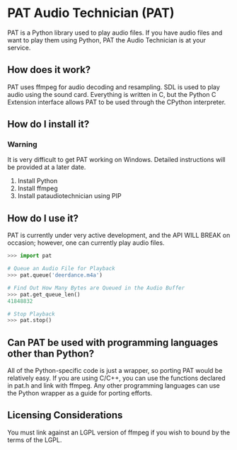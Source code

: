# PAT Audio Technician (PAT)
PAT is a Python library used to play audio files. If you have audio files and want to play them using 
Python, PAT the Audio Technician is at your service.

## How does it work?
PAT uses ffmpeg for audio decoding and resampling. SDL is used to play audio using the sound card. 
Everything is written in C, but the Python C Extension interface allows PAT to be used through the 
CPython interpreter.

## How do I install it?

### Warning
It is very difficult to get PAT working on Windows. Detailed instructions will 
be provided at a later date.

1.  Install Python
2.  Install ffmpeg
3. Install pataudiotechnician using PIP

## How do I use it?
PAT is currently under very active development, and the API WILL BREAK on occasion; however, one 
can currently play audio files.
```python
>>> import pat

# Queue an Audio File for Playback
>>> pat.queue('deerdance.m4a')

# Find Out How Many Bytes are Queued in the Audio Buffer
>>> pat.get_queue_len()
41848832

# Stop Playback
>>> pat.stop()
```

## Can PAT be used with programming languages other than Python?
All of the Python-specific code is just a wrapper, so porting PAT would be relatively easy. If 
you are using C/C++, you can use the functions declared in pat.h and link with ffmpeg. Any other 
programming languages can use the Python wrapper as a guide for porting efforts.

## Licensing Considerations
You must link against an LGPL version of ffmpeg if you wish to bound by the terms of the LGPL.

